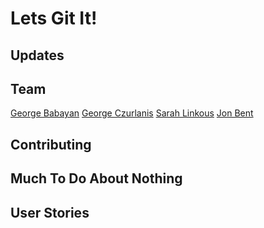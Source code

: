 # Lets Git It!

## Updates

## Team

[George Babayan](https://github.com/georgebabayan)
[George Czurlanis](https://github.com/georgecode)
[Sarah Linkous](https://github.com/slinkous)
[Jon Bent](https://github.com/jonbent)

## Contributing

## Much To Do About Nothing

## User Stories